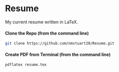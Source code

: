 # Resume
My current resume written in LaTeX.

#### Clone the Repo (from the command line)
```sh
git clone https://github.com/nmstuart20/Resume.git
```

#### Create PDF from Terminal (from the command line)
```sh
pdflatex resume.tex
```
